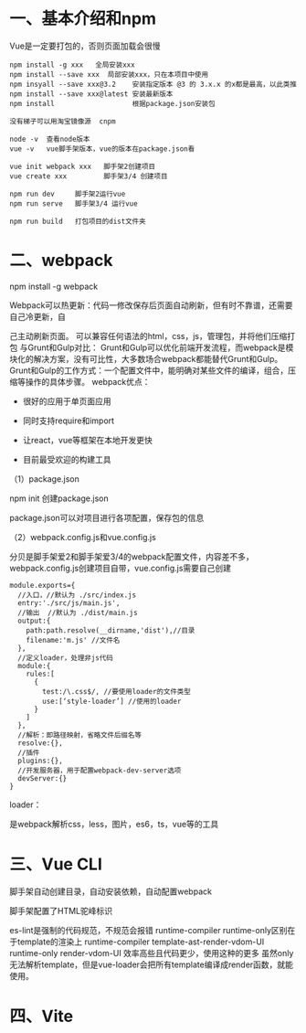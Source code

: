 # 一、基本介绍和npm

Vue是一定要打包的，否则页面加载会很慢

```
npm install -g xxx   全局安装xxx
npm install --save xxx  局部安装xxx，只在本项目中使用
npm insyall --save xxx@3.2    安装指定版本 @3 的 3.x.x 的x都是最高，以此类推
npm install --save xxx@latest 安装最新版本
npm install                   根据package.json安装包

没有梯子可以用淘宝镜像源  cnpm

node -v  查看node版本
vue -v   vue脚手架版本，vue的版本在package.json看

vue init webpack xxx   脚手架2创建项目
vue create xxx         脚手架3/4 创建项目

npm run dev     脚手架2运行vue
npm run serve   脚手架3/4 运行vue

npm run build   打包项目的dist文件夹           
```

# 二、webpack

npm install -g webpack

Webpack可以热更新：代码一修改保存后页面自动刷新，但有时不靠谱，还需要自己冷更新，自

己主动刷新页面。
可以兼容任何语法的html，css，js，管理包，并将他们压缩打包
与Grunt和Gulp对比：
Grunt和Gulp可以优化前端开发流程，而webpack是模块化的解决方案，没有可比性，大多数场合webpack都能替代Grunt和Gulp。
Grunt和Gulp的工作方式：一个配置文件中，能明确对某些文件的编译，组合，压缩等操作的具体步骤。
webpack优点：

* 很好的应用于单页面应用

* 同时支持require和import

* 让react，vue等框架在本地开发更快

* 目前最受欢迎的构建工具

（1）package.json

npm init   创建package.json

package.json可以对项目进行各项配置，保存包的信息

（2）webpack.config.js和vue.config.js

分贝是脚手架爱2和脚手架爱3/4的webpack配置文件，内容差不多，webpack.config.js创建项目自带，vue.config.js需要自己创建

```
module.exports={
  //入口，//默认为 ./src/index.js
  entry:'./src/js/main.js',
  //输出  //默认为 ./dist/main.js
  output:{
    path:path.resolve(__dirname,'dist'),//目录
    filename:'m.js' //文件名
  },
  //定义loader，处理非js代码
  module:{
    rules:[
      {
        test:/\.css$/, //要使用loader的文件类型
        use:[‘style-loader’] //使用的loader
      }
    ]
  },
  //解析：即路径映射，省略文件后缀名等
  resolve:{},
  //插件
  plugins:{},
  //开发服务器，用于配置webpack-dev-server选项
  devServer:{}
}
```

loader：

是webpack解析css，less，图片，es6，ts，vue等的工具

# 三、Vue CLI

脚手架自动创建目录，自动安装依赖，自动配置webpack

脚手架配置了HTML驼峰标识

es-lint是强制的代码规范，不规范会报错
runtime-compiler  runtime-only区别在于template的渲染上
runtime-compiler template-ast-render-vdom-UI
runtime-only render-vdom-UI 效率高些且代码更少，使用这种的更多
虽然only无法解析template，但是vue-loader会把所有template编译成render函数，就能使用。

# 四、Vite
